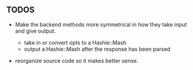 ## TODOS

* Make the backend methods more symmetrical in how they take input and give output.
    * take in or convert opts to a Hashie::Mash
    * output a Hashie::Mash after the response has been parsed

* reorganize source code so it makes better sense.
